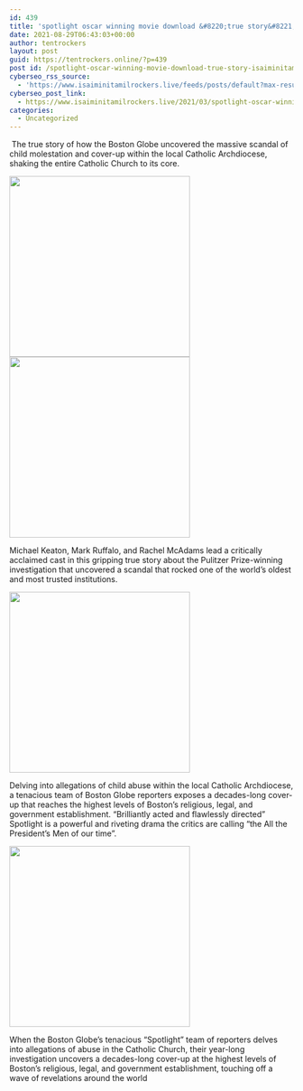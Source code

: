 ```yaml
---
id: 439
title: 'spotlight oscar winning movie download &#8220;true story&#8221; isaimini,tamilrockers'
date: 2021-08-29T06:43:03+00:00
author: tentrockers
layout: post
guid: https://tentrockers.online/?p=439
post id: /spotlight-oscar-winning-movie-download-true-story-isaiminitamilrockers/
cyberseo_rss_source:
  - 'https://www.isaiminitamilrockers.live/feeds/posts/default?max-results=150&start-index=151'
cyberseo_post_link:
  - https://www.isaiminitamilrockers.live/2021/03/spotlight-oscar-winning-movie-download.html
categories:
  - Uncategorized
---
```

<meta content="&nbsp;The true story of how the Boston Globe uncovered the massive scandal of child molestation and cover-up within the local Catholic Archdioces..." name="twitter:description" />

  


<center>
</center>

  
<ins data-width="0" data-height="0" class="l47959a566d" data-domain="//aaaaaco.com" data-affquery="/81dee8bcaf/47959a566d/?placementName=default"></ins>

&nbsp;The true story of how the Boston Globe uncovered the massive scandal of child molestation and cover-up within the local Catholic Archdiocese, shaking the entire Catholic Church to its core.

<div class="separator">
  <a href="https://1.bp.blogspot.com/-jNqgN7pABo8/YFINJcXilRI/AAAAAAAAAi8/rT2oPUe6s6UHDdwhMuKQLG_9b9ZCLsjpQCLcBGAsYHQ/s1489/1_IV8FNzSaleOJeFoVQpg30w.jpeg" imageanchor="1"><img border="0" data-original-height="1000" data-original-width="1489" src="https://1.bp.blogspot.com/-jNqgN7pABo8/YFINJcXilRI/AAAAAAAAAi8/rT2oPUe6s6UHDdwhMuKQLG_9b9ZCLsjpQCLcBGAsYHQ/s320/1_IV8FNzSaleOJeFoVQpg30w.jpeg" width="320" /></a>
</div>



<div class="separator">
  <a href="https://aaaaaco.com/d4c26a5800/97c2d79abd/?placementName=default" imageanchor="1" target="_blank" rel="noopener"><img border="0" data-original-height="166" data-original-width="800" src="https://1.bp.blogspot.com/-STVMQUVAmIc/YFINhNTscpI/AAAAAAAAAjE/0WQldQ-IeGArwBZ3o2EwhSWeSjDBnnOBACLcBGAsYHQ/s320/unnamed.gif" width="320" /></a>
</div>



Michael Keaton, Mark Ruffalo, and Rachel McAdams lead a critically acclaimed cast in this gripping true story about the Pulitzer Prize-winning investigation that uncovered a scandal that rocked one of the world’s oldest and most trusted institutions.&nbsp;

<div class="separator">
  <a href="https://aaaaaco.com/d4c26a5800/97c2d79abd/?placementName=default" imageanchor="1" target="_blank" rel="noopener"><img border="0" data-original-height="166" data-original-width="800" src="https://1.bp.blogspot.com/-KlXam5BYA9Q/YFINkgBKUiI/AAAAAAAAAjI/SDKUIqRTJqstg_xtvgbmrQE2iOCGUhZPgCLcBGAsYHQ/s320/unnamed.gif" width="320" /></a>
</div>

<ins data-width="0" data-height="0" class="l47959a566d" data-domain="//aaaaaco.com" data-affquery="/81dee8bcaf/47959a566d/?placementName=default"></ins><ins data-width="0" data-height="0" class="l47959a566d" data-domain="//aaaaaco.com" data-affquery="/81dee8bcaf/47959a566d/?placementName=default"></ins>

Delving into allegations of child abuse within the local Catholic Archdiocese, a tenacious team of Boston Globe reporters exposes a decades-long cover-up that reaches the highest levels of Boston’s religious, legal, and government establishment. “Brilliantly acted and flawlessly directed”&nbsp; Spotlight is a powerful and riveting drama the critics are calling “the All the President’s Men of our time”.<ins data-width="0" data-height="0" class="l47959a566d" data-domain="//aaaaaco.com" data-affquery="/81dee8bcaf/47959a566d/?placementName=default"></ins>

<div class="separator">
  <a href="https://aaaaaco.com/d4c26a5800/97c2d79abd/?placementName=default" imageanchor="1" target="_blank" rel="noopener"><img border="0" data-original-height="166" data-original-width="800" src="https://1.bp.blogspot.com/-3YBo9PhT30Q/YFINomSqMAI/AAAAAAAAAjM/Og-SkFED09UJTJfb4Dn4WLiRqdylbPqFgCLcBGAsYHQ/s320/unnamed.gif" width="320" /></a>
</div>

<ins data-width="0" data-height="0" class="l47959a566d" data-domain="//aaaaaco.com" data-affquery="/81dee8bcaf/47959a566d/?placementName=default"></ins><ins data-width="0" data-height="0" class="l47959a566d" data-domain="//aaaaaco.com" data-affquery="/81dee8bcaf/47959a566d/?placementName=default"></ins><ins data-width="0" data-height="0" class="l47959a566d" data-domain="//aaaaaco.com" data-affquery="/81dee8bcaf/47959a566d/?placementName=default"></ins>

When the Boston Globe&#8217;s tenacious &#8220;Spotlight&#8221; team of reporters delves into allegations of abuse in the Catholic Church, their year-long investigation uncovers a decades-long cover-up at the highest levels of Boston&#8217;s religious, legal, and government establishment, touching off a wave of revelations around the world<ins data-width="0" data-height="0" class="l47959a566d" data-domain="//aaaaaco.com" data-affquery="/81dee8bcaf/47959a566d/?placementName=default"></ins>

<center>
</center>